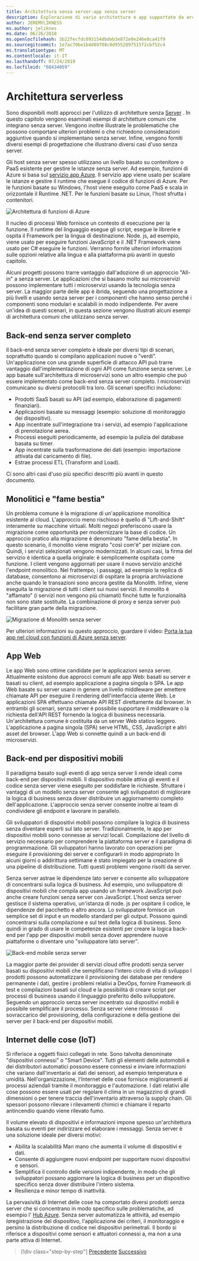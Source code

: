 ```yaml
---
title: Architettura senza server-app senza server
description: Esplorazione di varie architetture e app supportate da architetture senza server, tra cui app Web, dispositivi mobili e Internet.
author: JEREMYLIKNESS
ms.author: jeliknes
ms.date: 06/26/2018
ms.openlocfilehash: 3b22fecfdc693154dbdeb3e872e0e246e8ca41f9
ms.sourcegitcommit: 1e7ac70be1b4d89708c0d9552897515f2cbf52c4
ms.translationtype: MT
ms.contentlocale: it-IT
ms.lasthandoff: 07/24/2019
ms.locfileid: "68434059"
---
```

# <a name="serverless-architecture"></a>Architettura serverless

Sono disponibili molti approcci per l'utilizzo di architetture senza [Server](https://azure.com/serverless) . In questo capitolo vengono esaminati esempi di architetture comuni che integrano senza server. Vengono inoltre illustrate le problematiche che possono comportare ulteriori problemi o che richiedono considerazioni aggiuntive quando si implementano senza server. Infine, vengono forniti diversi esempi di progettazione che illustrano diversi casi d'uso senza server.

Gli host senza server spesso utilizzano un livello basato su contenitore o PaaS esistente per gestire le istanze senza server. Ad esempio, funzioni di Azure si basa sul [servizio app Azure](https://docs.microsoft.com/azure/app-service/). Il servizio app viene usato per scalare le istanze e gestire il runtime che esegue il codice di funzioni di Azure. Per le funzioni basate su Windows, l'host viene eseguito come PaaS e scala in orizzontale il Runtime .NET. Per le funzioni basate su Linux, l'host sfrutta i contenitori.

![Architettura di funzioni di Azure](./media/azure-functions-architecture.png)

Il nucleo di processi Web fornisce un contesto di esecuzione per la funzione. Il runtime del linguaggio esegue gli script, esegue le librerie e ospita il Framework per la lingua di destinazione. Node. js, ad esempio, viene usato per eseguire funzioni JavaScript e il .NET Framework viene usato per C# eseguire le funzioni. Verranno fornite ulteriori informazioni sulle opzioni relative alla lingua e alla piattaforma più avanti in questo capitolo.

Alcuni progetti possono trarre vantaggio dall'adozione di un approccio "All-in" a senza server. Le applicazioni che si basano molto sui microservizi possono implementare tutti i microservizi usando la tecnologia senza server. La maggior parte delle app è ibrida, seguendo una progettazione a più livelli e usando senza server per i componenti che hanno senso perché i componenti sono modulari e scalabili in modo indipendente. Per avere un'idea di questi scenari, in questa sezione vengono illustrati alcuni esempi di architettura comuni che utilizzano senza server.

## <a name="full-serverless-back-end"></a>Back-end senza server completo

Il back-end senza server completo è ideale per diversi tipi di scenari, soprattutto quando si compilano applicazioni nuove o "verdi". Un'applicazione con una grande superficie di attacco API può trarre vantaggio dall'implementazione di ogni API come funzione senza server. Le app basate sull'architettura di microservizi sono un altro esempio che può essere implementato come back-end senza server completo. I microservizi comunicano su diversi protocolli tra loro. Gli scenari specifici includono:

* Prodotti SaaS basati su API (ad esempio, elaborazione di pagamenti finanziari).
* Applicazioni basate su messaggi (esempio: soluzione di monitoraggio dei dispositivi).
* App incentrate sull'integrazione tra i servizi, ad esempio l'applicazione di prenotazione aerea.
* Processi eseguiti periodicamente, ad esempio la pulizia del database basata su timer.
* App incentrate sulla trasformazione dei dati (esempio: importazione attivata dal caricamento di file).
* Estrae processi ETL (Transform and Load).

Ci sono altri casi d'uso più specifici descritti più avanti in questo documento.

## <a name="monoliths-and-starving-the-beast"></a>Monolitici e "fame bestia"

Un problema comune è la migrazione di un'applicazione monolitica esistente al cloud. L'approccio meno rischioso è quello di "Lift-and-Shift" interamente su macchine virtuali. Molti negozi preferiscono usare la migrazione come opportunità per modernizzare la base di codice. Un approccio pratico alla migrazione è denominato "fame della bestia". In questo scenario, il monolito viene migrato "così com'è" per iniziare con. Quindi, i servizi selezionati vengono modernizzati. In alcuni casi, la firma del servizio è identica a quella originale: è semplicemente ospitata come funzione. I client vengono aggiornati per usare il nuovo servizio anziché l'endpoint monolitico. Nel frattempo, i passaggi, ad esempio la replica di database, consentono ai microservizi di ospitare la propria archiviazione anche quando le transazioni sono ancora gestite da Monolith. Infine, viene eseguita la migrazione di tutti i client sui nuovi servizi. Il monolito è "affamato" (i servizi non vengono più chiamati) finché tutte le funzionalità non sono state sostituite. La combinazione di proxy e senza server può facilitare gran parte della migrazione.

![Migrazione di Monolith senza server](./media/serverless-monolith-migration.png)

Per ulteriori informazioni su questo approccio, guardare il video: [Porta la tua app nel cloud con funzioni di Azure senza server](https://channel9.msdn.com/Events/Connect/2017/E102).

## <a name="web-apps"></a>App Web

Le app Web sono ottime candidate per le applicazioni senza server. Attualmente esistono due approcci comuni alle app Web: basati su server e basati su client, ad esempio applicazione a pagina singola o SPA. Le app Web basate su server usano in genere un livello middleware per emettere chiamate API per eseguire il rendering dell'interfaccia utente Web. Le applicazioni SPA effettuano chiamate API REST direttamente dal browser. In entrambi gli scenari, senza server è possibile supportare il middleware o la richiesta dell'API REST fornendo la logica di business necessaria. Un'architettura comune è costituita da un server Web statico leggero. L'applicazione a pagina singola (SPA) serve HTML, CSS, JavaScript e altri asset del browser. L'app Web si connette quindi a un back-end di microservizi.

## <a name="mobile-back-ends"></a>Back-end per dispositivi mobili

Il paradigma basato sugli eventi di app senza server li rende ideali come back-end per dispositivi mobili. Il dispositivo mobile attiva gli eventi e il codice senza server viene eseguito per soddisfare le richieste. Sfruttare i vantaggi di un modello senza server consente agli sviluppatori di migliorare la logica di business senza dover distribuire un aggiornamento completo dell'applicazione. L'approccio senza server consente inoltre ai team di condividere gli endpoint e lavorare in parallelo.

Gli sviluppatori di dispositivi mobili possono compilare la logica di business senza diventare esperti sul lato server. Tradizionalmente, le app per dispositivi mobili sono connesse ai servizi locali. Compilazione del livello di servizio necessario per comprendere la piattaforma server e il paradigma di programmazione. Gli sviluppatori hanno lavorato con operazioni per eseguire il provisioning dei server e configurarli in modo appropriato In alcuni giorni o addirittura settimane è stato impiegato per la creazione di una pipeline di distribuzione. Tutti questi problemi vengono risolti da server.

Senza server astrae le dipendenze lato server e consente allo sviluppatore di concentrarsi sulla logica di business. Ad esempio, uno sviluppatore di dispositivi mobili che compila app usando un framework JavaScript può anche creare funzioni senza server con JavaScript. L'host senza server gestisce il sistema operativo, un'istanza di node. js per ospitare il codice, le dipendenze del pacchetto e altro ancora. Lo sviluppatore fornisce un semplice set di input e un modello standard per gli output. Possono quindi concentrarsi sulla compilazione e sul test della logica di business. Sono quindi in grado di usare le competenze esistenti per creare la logica back-end per l'app per dispositivi mobili senza dover apprendere nuove piattaforme o diventare uno "sviluppatore lato server".

![Back-end mobile senza server](./media/serverless-mobile-backend.png)

La maggior parte dei provider di servizi cloud offre prodotti senza server basati su dispositivi mobili che semplificano l'intero ciclo di vita di sviluppo I prodotti possono automatizzare il provisioning dei database per rendere permanente i dati, gestire i problemi relativi a DevOps, fornire Framework di test e compilazioni basati sul cloud e la possibilità di creare script per processi di business usando il linguaggio preferito dello sviluppatore. Seguendo un approccio senza server incentrato sui dispositivi mobili è possibile semplificare il processo. Senza server viene rimosso il sovraccarico del provisioning, della configurazione e della gestione dei server per il back-end per dispositivi mobili.

## <a name="internet-of-things-iot"></a>Internet delle cose (IoT)

Si riferisce a oggetti fisici collegati in rete. Sono talvolta denominate "dispositivi connessi" o "Smart Device". Tutti gli elementi delle automobili e dei distributori automatici possono essere connessi e inviare informazioni che variano dall'inventario ai dati dei sensori, ad esempio temperatura e umidità. Nell'organizzazione, l'Internet delle cose fornisce miglioramenti ai processi aziendali tramite il monitoraggio e l'automazione. I dati relativi alle cose possono essere usati per regolare il clima in un magazzino di grandi dimensioni o per tenere traccia dell'inventario attraverso la supply chain. Gli spessori possono rilevare i rilevamenti chimici e chiamare il reparto antincendio quando viene rilevato fumo.

Il volume elevato di dispositivi e informazioni impone spesso un'architettura basata su eventi per indirizzare ed elaborare i messaggi. Senza server è una soluzione ideale per diversi motivi:

* Abilita la scalabilità Man mano che aumenta il volume di dispositivi e dati.
* Consente di aggiungere nuovi endpoint per supportare nuovi dispositivi e sensori.
* Semplifica il controllo delle versioni indipendente, in modo che gli sviluppatori possano aggiornare la logica di business per un dispositivo specifico senza dover distribuire l'intero sistema.
* Resilienza e minor tempo di inattività.

La pervasività di Internet delle cose ha comportato diversi prodotti senza server che si concentrano in modo specifico sulle problematiche, ad esempio l' [Hub Azure](https://docs.microsoft.com/azure/iot-hub). Senza server automatizza le attività, ad esempio *la*registrazione del dispositivo, l'applicazione dei criteri, il monitoraggio e persino la distribuzione di codice nei dispositivi perimetrali. Il bordo si riferisce a dispositivi come sensori e attuatori connessi a, ma non a una parte attiva di Internet.

>[!div class="step-by-step"]
>[Precedente](architecture-approaches.md)
>[Successivo](serverless-architecture-considerations.md)
